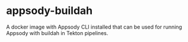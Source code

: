 # appsody-buildah
A docker image with Appsody CLI installed that can be used for running Appsody with buildah in Tekton pipelines.
